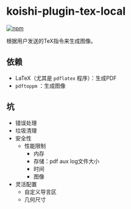 # koishi-plugin-tex-local

[![npm](https://img.shields.io/npm/v/koishi-plugin-tex-local?style=flat-square)](https://www.npmjs.com/package/koishi-plugin-tex-local)

根据用户发送的TeX指令来生成图像。

## 依赖

* LaTeX（尤其是 `pdflatex` 程序）：生成PDF
* `pdftoppm` ：生成图像

## 坑

* 错误处理
* 垃圾清理
* 安全性
  * 性能限制
    * 内存
    * 存储：pdf aux log文件大小
    * 时间
    * 图像
* 灵活配置
  * 自定义导言区
  * 几何尺寸
